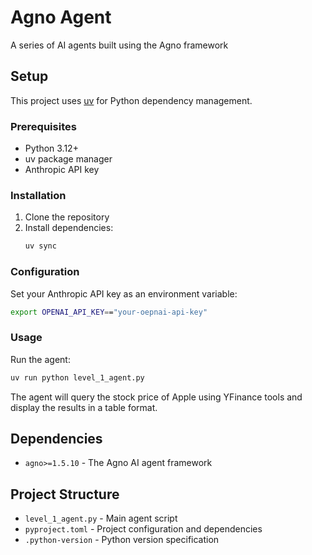 # Agno Agent

A series of AI agents built using the Agno framework

## Setup

This project uses [uv](https://docs.astral.sh/uv/) for Python dependency management.

### Prerequisites

- Python 3.12+
- uv package manager
- Anthropic API key

### Installation

1. Clone the repository
2. Install dependencies:
   ```bash
   uv sync
   ```

### Configuration

Set your Anthropic API key as an environment variable:

```bash
export OPENAI_API_KEY=="your-oepnai-api-key"
```

### Usage

Run the agent:

```bash
uv run python level_1_agent.py
```

The agent will query the stock price of Apple using YFinance tools and display the results in a table format.

## Dependencies

- `agno>=1.5.10` - The Agno AI agent framework

## Project Structure

- `level_1_agent.py` - Main agent script
- `pyproject.toml` - Project configuration and dependencies
- `.python-version` - Python version specification 
